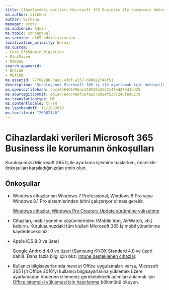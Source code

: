 ```yaml
---
title: Cihazlardaki verileri Microsoft 365 Business ile korumanın önkoşulları
ms.author: sirkkuw
author: Sirkkuw
manager: scotv
ms.audience: Admin
ms.topic: conceptual
ms.service: o365-administration
localization_priority: Normal
ms.custom:
- Core_O365Admin_Migration
- MiniMaven
- MSB365
search.appverid:
- BCS160
- MET150
ms.assetid: 7770e280-3a6c-436f-a157-b008a2744f51
description: 'Kuruluşunuz Microsoft 365 iş ile ayarlamak için önkoşulları biliyor. '
ms.openlocfilehash: caca6564d6706acd48538a2d33143ed27ed3bd25
ms.sourcegitcommit: eb1a77e4cc4e8f564a1c78d2ef53d7245fe4517a
ms.translationtype: MT
ms.contentlocale: tr-TR
ms.lasthandoff: 11/28/2018
ms.locfileid: "26982140"
---
```

# <a name="pre-requisites-for-protecting-data-on-devices-with-microsoft-365-business"></a>Cihazlardaki verileri Microsoft 365 Business ile korumanın önkoşulları

Kuruluşunuzu Microsoft 365 İş ile ayarlama işlemine başlarken, öncelikle önkoşulları karşıladığınızdan emin olun.
  
## <a name="pre-requisites"></a>Önkoşullar

- Windows cihazlarının Windows 7 Professional, Windows 8 Pro veya Windows 8.1 Pro sistemlerinden birini çalıştırıyor olması gerekir.
    
    [Windows cihazları Windows Pro Creators Update sürümüne yükseltme](upgrade-to-windows-pro-creators-update.md)
    
- Cihazları, mobil yönetim çözümlerinden (Mobile Iron, AirWatch, vb.) kaldırın. Kuruluşunuzdaki tüm kişileri Microsoft 365 İş mobil yönetimine kaydedeceksiniz.
    
- Apple iOS 8.0 ve üzeri
    
    Google Android 4.0 ve üzeri (Samsung KNOX Standard 4.0 ve üzeri dahil). Daha fazla bilgi için bkz. [Intune desteklenen cihazlar](https://go.microsoft.com/fwlink/p/?linkid=852307).
    
- Kullanıcı bilgisayarlarında mevcut Office uygulamaları varsa, Microsoft 365 İş'ı Office 2016'yı kullanıcı bilgisayarlarına yüklemek üzere ayarlamadan önceden izlemeniz gerekebilecek adımları anlamak için [Office istemcisi yüklemesi için hazırlanma](prepare-for-office-client-deployment.md) bölümünü okuyun. 
    


